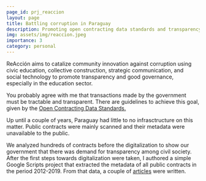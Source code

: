```yaml
---
page_id: prj_reaccion
layout: page
title: Battling corruption in Paraguay
description: Promoting open contracting data standards and transparency in the paraguayan government
img: assets/img/reaccion.jpeg
importance: 3
category: personal
---
```


ReAcción aims to catalize community innovation against corruption using civic education, collective construction, strategic communication, and social technology to promote transparency and good governance, especially in the education sector.

You probably agree with me that transactions made by the government must be tractable and transparent. There are guidelines to achieve this goal, given by the
<a href="https://standard.open-contracting.org/latest/en/"> Open Contracting Data Standards.</a>

Up until a couple of years, Paraguay had little to no infrasctructure on this matter. Public contracts were mainly scanned and their metadata were unavailable to the public.

We analyzed hundreds of contracts before the digitalization to show our government that there was demand for transparency among civil society.
After the first steps towards digitalization were taken, I authored a simple Google Scripts project that extracted the metadata of all public contracts in the period 2012-2019. From that data, a couple of <a href="https://reaccion.org.py/publicaciones/#investigaciones"> articles</a> were written.
